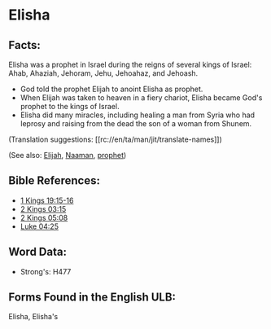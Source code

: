 # Elisha

## Facts:

Elisha was a prophet in Israel during the reigns of several kings of Israel: Ahab, Ahaziah, Jehoram, Jehu, Jehoahaz, and Jehoash.

* God told the prophet Elijah to anoint Elisha as prophet.
* When Elijah was taken to heaven in a fiery chariot, Elisha became God's prophet to the kings of Israel.
* Elisha did many miracles, including healing a man from Syria who had leprosy and raising from the dead the son of a woman from Shunem.

(Translation suggestions: [[rc://en/ta/man/jit/translate-names]])

(See also: [Elijah](../names/elijah.md), [Naaman](../names/naaman.md), [prophet](../kt/prophet.md))

## Bible References:

* [1 Kings 19:15-16](rc://en/tn/help/1ki/19/15)
* [2 Kings 03:15](rc://en/tn/help/2ki/03/15)
* [2 Kings 05:08](rc://en/tn/help/2ki/05/08)
* [Luke 04:25](rc://en/tn/help/luk/04/25)

## Word Data:

* Strong's: H477

## Forms Found in the English ULB:

Elisha, Elisha's
